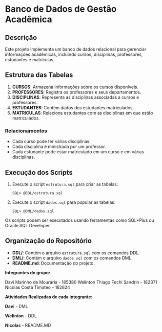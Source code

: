 
# Banco de Dados de Gestão Acadêmica

## Descrição
Este projeto implementa um banco de dados relacional para gerenciar informações acadêmicas, incluindo cursos, disciplinas, professores, estudantes e matrículas.

## Estrutura das Tabelas
1. **CURSOS**: Armazena informações sobre os cursos disponíveis.
2. **PROFESSORES**: Registra os professores e seus departamentos.
3. **DISCIPLINAS**: Representa as disciplinas associadas a cursos e professores.
4. **ESTUDANTES**: Contém dados dos estudantes matriculados.
5. **MATRICULAS**: Relaciona estudantes com as disciplinas em que estão matriculados.

### Relacionamentos
- Cada curso pode ter várias disciplinas.
- Cada disciplina é ministrada por um professor.
- Cada estudante pode estar matriculado em um curso e em várias disciplinas.

## Execução dos Scripts
1. Execute o script `estrutura.sql` para criar as tabelas:
   ```
   SQL> @DDL/estrutura.sql
   ```

2. Execute o script `dados.sql` para popular as tabelas:
   ```
   SQL> @DML/dados.sql
   ```

Os scripts podem ser executados usando ferramentas como SQL*Plus ou Oracle SQL Developer.

## Organização do Repositório
- **DDL/**: Contém o arquivo `estrutura.sql` com os comandos DDL.
- **DML/**: Contém o arquivo `dados.sql` com os comandos DML.
- **README.md**: Documentação do projeto.


**Integrantes do grupo:**

Davi Marinho de Mouraria - 185380
Welinton Thiago Fechi Sandrin - 182371
Nicolas Costa Timoteo - 182824



**Atividades Realizadas de cada integrante:**

**Davi** - DML

**Welinton** - DDL

**Nicolas** - README.MD
